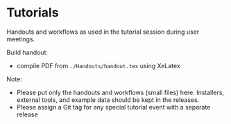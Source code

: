 # Tutorials
Handouts and workflows as used in the tutorial session during user meetings. 

Build handout:
- compile PDF from `./Handouts/handout.tex` using XeLatex


Note:
- Please put only the handouts and workflows (small files) here. Installers, external tools, and example data should be kept in the releases.
- Please assign a Git tag for any special tutorial event with a separate release
